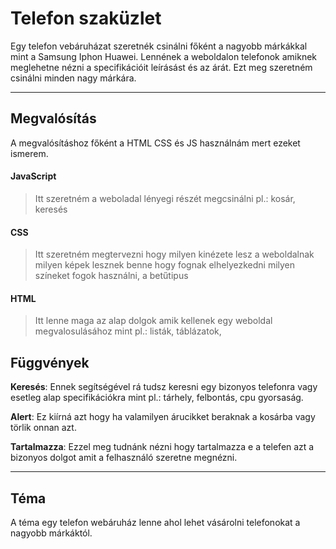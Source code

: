 # Telefon szaküzlet 

Egy telefon vebáruházat szeretnék csinálni főként a nagyobb márkákkal mint a Samsung Iphon Huawei. Lennének a weboldalon telefonok amiknek meglehetne nézni a specifikációit leírásást és az árát. Ezt meg szeretném  csinálni minden nagy márkára. 

---

## Megvalósítás 

A megvalósításhoz főként  a HTML CSS és JS használnám mert ezeket ismerem.

#### JavaScript

> Itt szeretném a weboladal lényegi részét megcsinálni pl.: kosár, keresés

#### CSS 

> Itt szeretném megtervezni hogy milyen kinézete lesz a weboldalnak milyen képek lesznek benne hogy fognak elhelyezkedni milyen színeket fogok használni, a betűtipus

#### HTML

> Itt lenne maga az alap dolgok amik kellenek egy weboldal megvalosulásához mint pl.: listák, táblázatok, 


## Függvények 

 **Keresés**: Ennek segítségével rá tudsz keresni egy bizonyos telefonra vagy esetleg alap specifikációkra mint pl.: tárhely, felbontás, cpu gyorsaság.


 **Alert**: Ez kiírná azt hogy ha valamilyen árucikket beraknak a kosárba vagy törlik onnan azt. 

 **Tartalmazza**: Ezzel meg tudnánk nézni hogy tartalmazza e a telefen azt a bizonyos dolgot amit a felhasználó szeretne megnézni. 


---

## Téma

A téma egy telefon webáruház lenne ahol lehet vásárolni telefonokat a nagyobb márkáktól.






